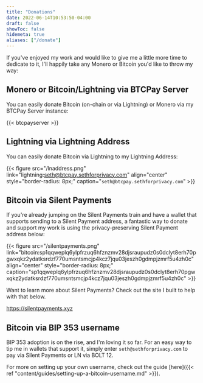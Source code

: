 ```yaml
---
title: "Donations"
date: 2022-06-14T10:53:50-04:00
draft: false
showToc: false
hidemeta: true
aliases: ["/donate"]
---
```


If you've enjoyed my work and would like to give me a little more time to dedicate to it, I'll happily take any Monero or Bitcoin you'd like to throw my way:

## Monero or Bitcoin/Lightning via BTCPay Server

You can easily donate Bitcoin (on-chain or via Lightning) or Monero via my BTCPay Server instance:

{{< btcpayserver >}}

## Lightning via Lightning Address

You can easily donate Bitcoin via Lightning to my Lightning Address:

{{< figure src="/lnaddress.png" link="lightning:seth@btcpay.sethforprivacy.com" align="center" style="border-radius: 8px;" caption="`seth@btcpay.sethforprivacy.com`" >}}

## Bitcoin via Silent Payments

If you're already jumping on the Silent Payments train and have a wallet that supports sending to a Silent Payment address, a fantastic way to donate and support my work is using the privacy-preserving Silent Payment address below:

{{< figure src="/silentpayments.png" link="bitcoin:sp1qqweplq6ylpfrzuq6hfznzmv28djsraupudz0s0dclyt8erh70pgwxqkz2ydatksrdzf770umsntsmcjp4kcz7jqu03jeszh0gdmpjzmrf5u4zh0c" align="center" style="border-radius: 8px;" caption="sp1qqweplq6ylpfrzuq6hfznzmv28djsraupudz0s0dclyt8erh70pgwxqkz2ydatksrdzf770umsntsmcjp4kcz7jqu03jeszh0gdmpjzmrf5u4zh0c" >}}

Want to learn more about Silent Payments? Check out the site I built to help with that below.

<https://silentpayments.xyz>

## Bitcoin via BIP 353 username

BIP 353 adoption is on the rise, and I'm loving it so far. For an easy way to tip me in wallets that support it, simply enter `seth@sethforprivacy.com` to pay via Silent Payments or LN via BOLT 12.

For more on setting up your own username, check out the guide [here]({{< ref "content/guides/setting-up-a-bitcoin-username.md" >}}).
